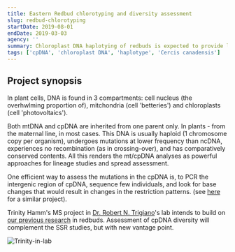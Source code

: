 ```yaml
---
title: Eastern Redbud chlorotyping and diversity assessment 
slug: redbud-chlorotyping
startDate: 2019-08-01
endDate: 2019-03-03
agency: ''
summary: Chloroplast DNA haplotying of redbuds is expected to provide lineage and spread data, inaccessible with nuclear DNA SSRs.
tags: ['cpDNA', 'chloroplast DNA', 'haplotype', 'Cercis canadensis']
---
```


Project synopsis
--------

In plant cells, DNA is found in 3 compartments: cell nucleus (the overhwlming proportion of), mitchondria (cell 'betteries') and chloroplasts (cell 'photovoltaics'). 

Both mtDNA and cpDNA are inherited from one parent only. In plants - from the maternal line, in most cases. This DNA is usually haploid (1 chromosome copy per organism), undergoes mutations at lower frequency than ncDNA, experiences no recombination (as in crossing-over), and has comparatively conserved contents. All this renders the mt/cpDNA analyses as powerful approaches for lineage studies and spread assessment.

One efficient way to assess the mutations in the cpDNA is, to PCR the intergenic region of cpDNA, sequence few individuals, and look for base changes that would result in changes in the restriction patterns. (see [here](https://journals.plos.org/plosone/article?id=10.1371/journal.pone.0205407) for a similar project).

Trinity Hamm's MS project in [Dr. Robert N. Trigiano](https://epp.tennessee.edu/people/directory/dr-robert-trigiano/)'s lab intends to build on [our previous research](database\projects\Redbud-SSRs.md) in redbuds. Assessment of cpDNA diversity will complement the SSR studies, but with new vantage point.

![Trinity-in-lab](database\news\images\trigiano32.jpg)